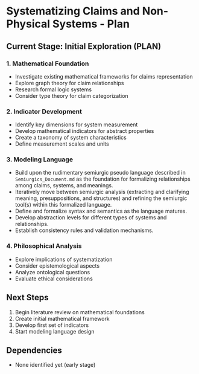 # Systematizing Claims and Non-Physical Systems - Plan

## Current Stage: Initial Exploration (PLAN)

### 1. Mathematical Foundation
- Investigate existing mathematical frameworks for claims representation
- Explore graph theory for claim relationships
- Research formal logic systems
- Consider type theory for claim categorization

### 2. Indicator Development
- Identify key dimensions for system measurement
- Develop mathematical indicators for abstract properties
- Create a taxonomy of system characteristics
- Define measurement scales and units

### 3. Modeling Language
- Build upon the rudimentary semiurgic pseudo language described in `Semiurgics_Document.md` as the foundation for formalizing relationships among claims, systems, and meanings.
- Iteratively move between semiurgic analysis (extracting and clarifying meaning, presuppositions, and structures) and refining the semiurgic tool(s) within this formalized language.
- Define and formalize syntax and semantics as the language matures.
- Develop abstraction levels for different types of systems and relationships.
- Establish consistency rules and validation mechanisms.

### 4. Philosophical Analysis
- Explore implications of systematization
- Consider epistemological aspects
- Analyze ontological questions
- Evaluate ethical considerations

## Next Steps
1. Begin literature review on mathematical foundations
2. Create initial mathematical framework
3. Develop first set of indicators
4. Start modeling language design

## Dependencies
- None identified yet (early stage)
